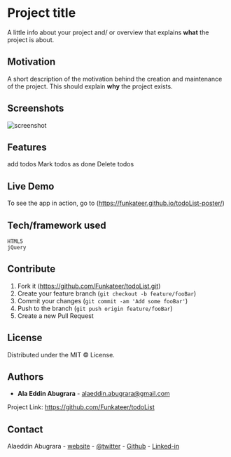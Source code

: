 # Project title
A little info about your project and/ or overview that explains **what** the project is about.


## Motivation
A short description of the motivation behind the creation and maintenance of the project. This should explain **why** the project exists.


## Screenshots
![screenshot](https://alabugrara.com/img/todoList-poster.png)


## Features
add todos
Mark todos as done
Delete todos

## Live Demo
To see the app in action, go to (https://funkateer.github.io/todoList-poster/)


## Tech/framework used
```
HTML5
jQuery
```


## Contribute
1. Fork it (<https://github.com/Funkateer/todoList.git>)
2. Create your feature branch (`git checkout -b feature/fooBar`)
3. Commit your changes (`git commit -am 'Add some fooBar'`)
4. Push to the branch (`git push origin feature/fooBar`)
5. Create a new Pull Request


## License
Distributed under the MIT ©  License.


## Authors
* **Ala Eddin Abugrara** - alaeddin.abugrara@gmail.com

Project Link: https://github.com/Funkateer/todoList


## Contact
Alaeddin Abugrara - [website](http://www.alabugrara.com) - [@twitter](https://twitter.com/twitter_handle) - [Github](https://github.com/Funkateer) - [Linked-in](https://www.linkedin.com/in/al%C3%A0-eddin-abugrara-214ba5115/)


<!-- Markdown links & imgs  -->
